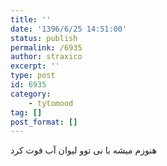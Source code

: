 ```yaml
---
title: ''
date: '1396/6/25 14:51:00'
status: publish
permalink: /6935
author: straxico
excerpt: ''
type: post
id: 6935
category:
    - tytomood
tag: []
post_format: []
---
```

هنوزم میشه با نی توو لیوان آب فوت کرد